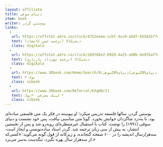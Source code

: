 ```yaml
---
layout: affiliate
title: دنیای سوفی
item: book
writer: یوستین گردر
links:
  - 
   url: https://affstat.adro.co/click/4752eaee-ccbf-4cc0-ab87-95582b77d58b
   text: دیجیکالا (ترجمه حسن کامشاد)
   class: digikala
  - 
   url: https://affstat.adro.co/click/169768e2-8920-4a25-a90b-de97baf7dc48/aHR0cHM6Ly93d3cuZGlnaWthbGEuY29tL3Byb2R1Y3QvZGtwLTcwMzU0LyVEQSVBOSVEOCVBQSVEOCVBNyVEOCVBOC0lRDglQUYlRDklODYlREIlOEMlRDglQTclREIlOEMtJUQ4JUIzJUQ5JTg4JUQ5JTgxJURCJThDLSVEOCVBNyVEOCVBQiVEOCVCMS0lREIlOEMlRDglQTclRDglQjMlRDglQUElREIlOEMlRDklODYtJURBJUFGJUQ5JTg4JUQ4JUIxJUQ4JUFGJUQ4JUIx
   text: دیجیکالا (ترجمه مهرداد بازیاری)
   class: digikala
  - 
   url: https://www.30book.com/Home/Search/0/دنیای%20سوفی/دنیای%20سوفی
   text: ۳۰بوک
   class: sibook
  - 
   url: https://www.30book.com/Referral/kXqHQrI1
   text: لینک معرفی ۳۰بوک *
   class: sibook
---
```


یوستین گردر، سالها فلسفه تدریس میکرد؛ او پیوسته در فکر یک متن فلسفی ساده‌ای بود، تا به‌درد شاگردان جوانش بخورد. گویا متن مناسبی نیافت، پس خود نشست و دنیای سوفی (۱۹۹۱) را نوشت. کتاب با استقبال غیرمنتظره‌ای روبه‌رو شد و پس از نخستین انتشار، به بیش از سی زبان ترجمه‌ شد. گردر استاد ساده‌نویسی و ایجاز است. سه‌هزارسال اندیشه را در ۶۰۰ صفحه گنجانده، و زیرکانه از قول گوته می‌گوید: «کسی‌که از سه‌هزار سال بهره‌ نگیرد، تنگدست به‌سر می‌برد.»
